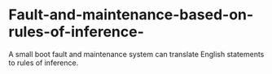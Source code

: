 # Fault-and-maintenance-based-on-rules-of-inference-
A small boot fault and maintenance system can translate English statements to rules of inference.
